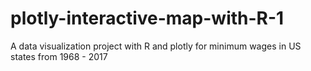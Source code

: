 # plotly-interactive-map-with-R-1
A data visualization project with R and plotly for minimum wages in US states from 1968 - 2017
